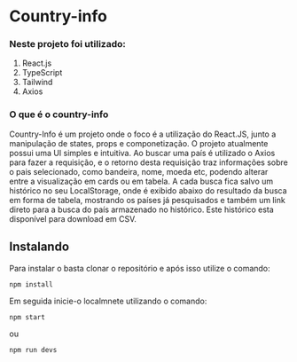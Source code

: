 # Country-info

### Neste projeto foi utilizado:

1. React.js
2. TypeScript
3. Tailwind
4. Axios

### O que é o country-info
Country-Info é um projeto onde o foco é a utilização do React.JS, junto a manipulação de states, 
props e componetização.
O projeto atualmente possui uma UI simples e intuitiva.
Ao buscar uma país é utilizado o Axios para fazer a requisição, e o retorno desta requisição
traz informações sobre o pais selecionado, como bandeira, nome, moeda etc, podendo alterar
entre a visualização em cards ou em tabela.
A cada busca fica salvo um histórico no seu LocalStorage, onde é exibido abaixo do resultado da busca
em forma de tabela, mostrando os países já pesquisados e também um link direto para a busca do país armazenado no histórico.
Este histórico esta disponível para download em CSV.

## Instalando
Para instalar o <country-info> basta clonar o repositório e após isso utilize o comando:
```
npm install
```
Em seguida inicie-o localmnete utilizando o comando:
```
npm start
```
ou
```
npm run devs
```

